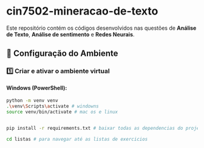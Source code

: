 # cin7502-mineracao-de-texto


Este repositório contém os códigos desenvolvidos nas questões de **Análise de Texto**, **Análise de sentimento** e **Redes Neurais**.


## 🚀 Configuração do Ambiente

### 1️⃣ Criar e ativar o ambiente virtual

#### **Windows (PowerShell):**
```bash
python -m venv venv
.\venv\Scripts\activate # windowns
source venv/bin/activate # mac os e linux


pip install -r requirements.txt # baixar todas as dependencias do projeto

cd listas # para navegar até as listas de exercicios
```
